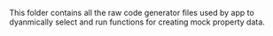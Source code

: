 This folder contains all the raw code generator files used by app to dyanmically select and run functions for creating mock property data.